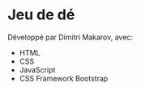 # Jeu de dé

Développé par Dimitri Makarov, avec:

 - HTML
 - CSS
 - JavaScript
 - CSS Framework Bootstrap

